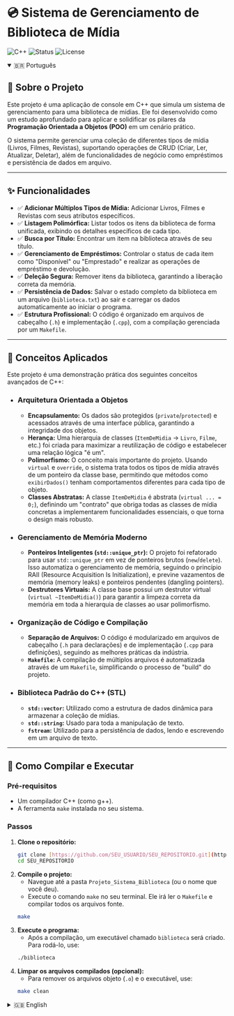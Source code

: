 # 💿 Sistema de Gerenciamento de Biblioteca de Mídia

![C++](https://img.shields.io/badge/Language-C%2B%2B-00599C?logo=cplusplus&logoColor=white)
![Status](https://img.shields.io/badge/Status-Completo-brightgreen)
![License](https://img.shields.io/badge/License-MIT-green)

<details open>
<summary>🇧🇷 Português</summary>

## 📖 Sobre o Projeto

Este projeto é uma aplicação de console em C++ que simula um sistema de gerenciamento para uma biblioteca de mídias. Ele foi desenvolvido como um estudo aprofundado para aplicar e solidificar os pilares da **Programação Orientada a Objetos (POO)** em um cenário prático.

O sistema permite gerenciar uma coleção de diferentes tipos de mídia (Livros, Filmes, Revistas), suportando operações de CRUD (Criar, Ler, Atualizar, Deletar), além de funcionalidades de negócio como empréstimos e persistência de dados em arquivo.

---
## ✨ Funcionalidades

* ✅ **Adicionar Múltiplos Tipos de Mídia:** Adicionar Livros, Filmes e Revistas com seus atributos específicos.
* ✅ **Listagem Polimórfica:** Listar todos os itens da biblioteca de forma unificada, exibindo os detalhes específicos de cada tipo.
* ✅ **Busca por Título:** Encontrar um item na biblioteca através de seu título.
* ✅ **Gerenciamento de Empréstimos:** Controlar o status de cada item como "Disponível" ou "Emprestado" e realizar as operações de empréstimo e devolução.
* ✅ **Deleção Segura:** Remover itens da biblioteca, garantindo a liberação correta da memória.
* ✅ **Persistência de Dados:** Salvar o estado completo da biblioteca em um arquivo (`biblioteca.txt`) ao sair e carregar os dados automaticamente ao iniciar o programa.
* ✅ **Estrutura Profissional:** O código é organizado em arquivos de cabeçalho (`.h`) e implementação (`.cpp`), com a compilação gerenciada por um `Makefile`.

---
## 🧠 Conceitos Aplicados

Este projeto é uma demonstração prática dos seguintes conceitos avançados de C++:

* ### **Arquitetura Orientada a Objetos**
  * **Encapsulamento:** Os dados são protegidos (`private`/`protected`) e acessados através de uma interface pública, garantindo a integridade dos objetos.
  * **Herança:** Uma hierarquia de classes (`ItemDeMidia` -> `Livro`, `Filme`, etc.) foi criada para maximizar a reutilização de código e estabelecer uma relação lógica "é um".
  * **Polimorfismo:** O conceito mais importante do projeto. Usando `virtual` e `override`, o sistema trata todos os tipos de mídia através de um ponteiro da classe base, permitindo que métodos como `exibirDados()` tenham comportamentos diferentes para cada tipo de objeto.
  * **Classes Abstratas:** A classe `ItemDeMidia` é abstrata (`virtual ... = 0;`), definindo um "contrato" que obriga todas as classes de mídia concretas a implementarem funcionalidades essenciais, o que torna o design mais robusto.

* ### **Gerenciamento de Memória Moderno**
  * **Ponteiros Inteligentes (`std::unique_ptr`):** O projeto foi refatorado para usar `std::unique_ptr` em vez de ponteiros brutos (`new`/`delete`). Isso automatiza o gerenciamento de memória, seguindo o princípio RAII (Resource Acquisition Is Initialization), e previne vazamentos de memória (memory leaks) e ponteiros pendentes (dangling pointers).
  * **Destrutores Virtuais:** A classe base possui um destrutor virtual (`virtual ~ItemDeMidia()`) para garantir a limpeza correta da memória em toda a hierarquia de classes ao usar polimorfismo.

* ### **Organização de Código e Compilação**
  * **Separação de Arquivos:** O código é modularizado em arquivos de cabeçalho (`.h` para declarações) e de implementação (`.cpp` para definições), seguindo as melhores práticas da indústria.
  * **`Makefile`:** A compilação de múltiplos arquivos é automatizada através de um `Makefile`, simplificando o processo de "build" do projeto.

* ### **Biblioteca Padrão do C++ (STL)**
  * **`std::vector`:** Utilizado como a estrutura de dados dinâmica para armazenar a coleção de mídias.
  * **`std::string`:** Usado para toda a manipulação de texto.
  * **`fstream`:** Utilizado para a persistência de dados, lendo e escrevendo em um arquivo de texto.

---
## 🚀 Como Compilar e Executar

### Pré-requisitos
* Um compilador C++ (como g++).
* A ferramenta `make` instalada no seu sistema.

### Passos
1.  **Clone o repositório:**
    ```bash
    git clone [https://github.com/SEU_USUARIO/SEU_REPOSITORIO.git](https://github.com/SEU_USUARIO/SEU_REPOSITORIO.git)
    cd SEU_REPOSITORIO
    ```
2.  **Compile o projeto:**
    * Navegue até a pasta `Projeto_Sistema_Biblioteca` (ou o nome que você deu).
    * Execute o comando `make` no seu terminal. Ele irá ler o `Makefile` e compilar todos os arquivos fonte.
    ```bash
    make
    ```
3.  **Execute o programa:**
    * Após a compilação, um executável chamado `biblioteca` será criado. Para rodá-lo, use:
    ```bash
    ./biblioteca
    ```
4.  **Limpar os arquivos compilados (opcional):**
    * Para remover os arquivos objeto (`.o`) e o executável, use:
    ```bash
    make clean
    ```
</details>

<details>
<summary>🇬🇧 English</summary>

## 📖 About The Project

This project is a C++ console application that simulates a media library management system. It was developed as an in-depth study to apply and solidify the core pillars of **Object-Oriented Programming (OOP)** in a practical scenario.

The system manages a collection of different media types (Books, Movies, Magazines), supporting CRUD operations (Create, Read, Update, Delete), as well as business logic features like loans and data persistence to a file.

---
### ✨ Features

* ✅ **Add Multiple Media Types:** Add Books, Movies, and Magazines with their specific attributes.
* ✅ **Polymorphic Listing:** List all library items in a unified way, while displaying the specific details for each type.
* ✅ **Search by Title:** Find an item in the library by its title.
* ✅ **Loan Management:** Track the status of each item as "Available" or "On Loan" and perform loan and return operations.
* ✅ **Safe Deletion:** Remove items from the library, ensuring proper memory deallocation.
* ✅ **Data Persistence:** Save the complete state of the library to a file (`biblioteca.txt`) on exit and automatically load the data on startup.
* ✅ **Professional Structure:** The code is organized into header (`.h`) and implementation (`.cpp`) files, with compilation managed by a `Makefile`.

---
### 🧠 Concepts Applied

This project is a practical demonstration of the following advanced C++ concepts:

* ### **Object-Oriented Architecture**
  * **Encapsulation:** Data is protected (`private`/`protected`) and accessed through a `public` interface, ensuring object integrity.
  * **Inheritance:** A class hierarchy (`ItemDeMidia` -> `Book`, `Movie`) was created to maximize code reuse and model a logical "is-a" relationship.
  * **Polymorphism:** The core of the project. Using `virtual` and `override`, the system handles all media types through a base class pointer, allowing methods like `exibirDados()` to have different behaviors for each object type.
  * **Abstract Classes:** The `ItemDeMidia` class is abstract (`virtual ... = 0;`), defining a "contract" that forces all concrete derived classes to implement essential functionality, leading to a more robust design.

* ### **Modern Memory Management**
  * **Smart Pointers (`std::unique_ptr`):** The project was refactored to use `std::unique_ptr` instead of raw pointers (`new`/`delete`). This automates memory management following the RAII principle (Resource Acquisition Is Initialization) and prevents memory leaks and dangling pointers.
  * **Virtual Destructors:** The base class has a virtual destructor (`virtual ~ItemDeMidia()`) to ensure the correct cleanup chain in the polymorphic hierarchy.

* ### **Code Organization & Compilation**
  * **File Separation:** The code is modularized into header (`.h` for declarations) and implementation (`.cpp` for definitions) files, following industry best practices.
  * **`Makefile`:** The compilation of multiple files is automated via a `Makefile`, simplifying the project's build process.

* ### **C++ Standard Library (STL)**
  * **`std::vector`:** Used as the dynamic data structure to hold the media collection.
  * **`std::string`:** Used for all text manipulation.
  * **`fstream`:** Used for data persistence by reading from and writing to a text file.

---
### 🚀 How To Compile and Run

#### Prerequisites
* A modern C++ compiler (like g++).
* The `make` tool installed on your system.

#### Steps
1.  **Clone the repo:**
    ```bash
    git clone [https://github.com/YOUR_USERNAME/YOUR_REPO.git](https://github.com/YOUR_USERNAME/YOUR_REPO.git)
    cd YOUR_REPO
    ```
2.  **Compile the project:**
    * Navigate to the `Projeto_Sistema_Biblioteca` directory.
    * Run the `make` command in your terminal. It will read the `Makefile` and compile all source files.
    ```bash
    make
    ```
3.  **Run the program:**
    * After compilation, an executable named `biblioteca` will be created. To run it, use:
    ```bash
    ./biblioteca
    ```
4.  **Clean up compiled files (optional):**
    * To remove the object files (`.o`) and the executable, use:
    ```bash
    make clean
    ```
</details>
